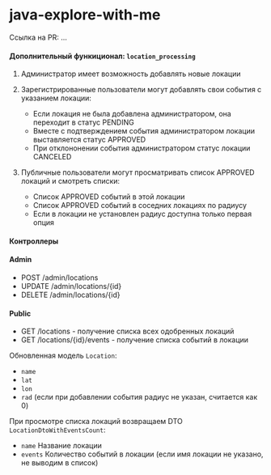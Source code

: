 # java-explore-with-me

Ссылка на PR: ...

#### Дополнительный функиционал: ```location_processing```

1. Администратор имеет возможность добавлять новые локации

2. Зарегистрированные пользователи могут добавлять свои события с указанием локации:
   - Если локация не была добавлена администратором, она переходит в статус PENDING
   - Вместе с подтверждением события администратором локации выставляется статус APPROVED
   - При отклононении события администратором статус локации CANCELED
3. Публичные пользователи могут просматривать список APPROVED локаций и смотреть списки:
   - Список APPROVED событий в этой локации 
   - Список APPROVED событий в соседних локациях по радиусу 
   - Если в локации не установлен радиус доступна только первая опция

#### Контроллеры
#### Admin
* POST /admin/locations
* UPDATE /admin/locations/{id}
* DELETE /admin/locations/{id}

#### Public
* GET /locations - получение списка всех одобренных локаций
* GET /locations/{id}/events - получение списка событий в локации

Обновленная модель ```Location```:
* ```name```
* ```lat```
* ```lon```
* ```rad``` (если при добавлении события радиус не указан, считается как 0)

При просмотре списка локаций возвращаем DTO ```LocationDtoWithEventsCount```:
* ```name``` Название локации
* ```events``` Количество событий в локации
(если имя локации не указано, не выводим в список)
